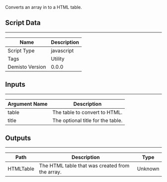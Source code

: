 Converts an array in to a HTML table.
## Script Data
---

| **Name** | **Description** |
| --- | --- |
| Script Type | javascript |
| Tags | Utility |
| Demisto Version | 0.0.0 |

## Inputs
---

| **Argument Name** | **Description** |
| --- | --- |
| table | The table to convert to HTML. |
| title | The optional title for the table. |

## Outputs
---

| **Path** | **Description** | **Type** |
| --- | --- | --- |
| HTMLTable | The HTML table that was created from the array. | Unknown |
